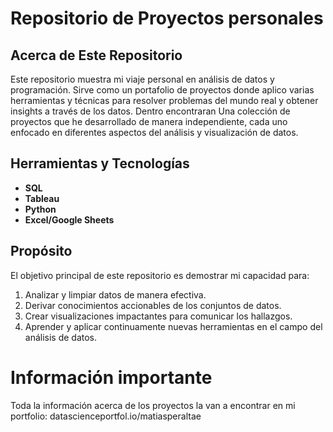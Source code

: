 # Repositorio de Proyectos personales


## Acerca de Este Repositorio
Este repositorio muestra mi viaje personal en análisis de datos y programación. Sirve como un portafolio de proyectos donde aplico varias herramientas y técnicas para resolver problemas del mundo real y obtener insights a través de los datos.
Dentro encontraran Una colección de proyectos que he desarrollado de manera independiente, cada uno enfocado en diferentes aspectos del análisis y visualización de datos.


## Herramientas y Tecnologías
- **SQL**
- **Tableau**
- **Python**
- **Excel/Google Sheets**


##  Propósito
El objetivo principal de este repositorio es demostrar mi capacidad para:
1. Analizar y limpiar datos de manera efectiva.
2. Derivar conocimientos accionables de los conjuntos de datos.
3. Crear visualizaciones impactantes para comunicar los hallazgos.
4. Aprender y aplicar continuamente nuevas herramientas en el campo del análisis de datos.


# Información importante
Toda la información acerca de los proyectos la van a encontrar en mi portfolio: datascienceportfol.io/matiasperaltae

